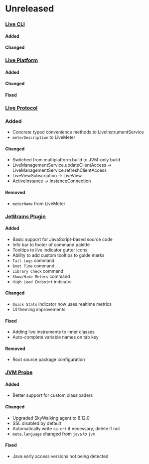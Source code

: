 # Unreleased

### [Live CLI](https://github.com/sourceplusplus/interface-cli)

#### Added


#### Changed


### [Live Platform](https://github.com/sourceplusplus/sourceplusplus)

#### Added


#### Changed


#### Fixed


### [Live Protocol](https://github.com/sourceplusplus/protocol)

### Added
- Concrete typed convenience methods to LiveInstrumentService
- `meterDescription` to LiveMeter

#### Changed
- Switched from multiplatform build to JVM-only build
- LiveManagementService.updateClientAccess -> LiveManagementService.refreshClientAccess
- LiveViewSubscription -> LiveView
- ActiveInstance -> InstanceConnection

#### Removed
- `meterName` from LiveMeter

### [JetBrains Plugin](https://github.com/sourceplusplus/interface-jetbrains)

#### Added
- Basic support for JavaScript-based source code
- Info bar to footer of command palette
- Tooltips to live indicator gutter icons
- Ability to add custom tooltips to guide marks
- `Tail Logs` command
- `Boot Time` command
- `Library Check` command
- `Show/Hide Meters` command
- `High Load Endpoint` indicator

#### Changed
- `Quick Stats` indicator now uses realtime metrics
- UI theming improvements

#### Fixed
- Adding live instruments to inner classes
- Auto-complete variable names on tab key

#### Removed
- Root source package configuration


### [JVM Probe](https://github.com/sourceplusplus/probe-jvm)

#### Added
- Better support for custom classloaders

#### Changed
- Upgraded SkyWalking agent to 8.12.0
- SSL disabled by default
- Automatically write `ca.crt` if necessary, delete if not
- `meta.language` changed from `java` to `jvm`

#### Fixed
- Java early access versions not being detected
